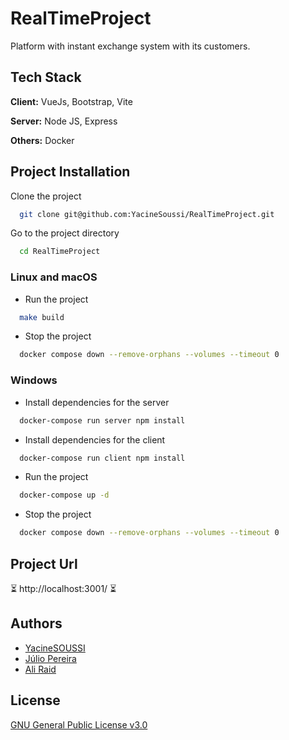 # RealTimeProject

Platform with instant exchange system with its customers.

## Tech Stack

**Client:** VueJs, Bootstrap, Vite

**Server:** Node JS, Express

**Others:** Docker

## Project Installation

Clone the project

```bash
  git clone git@github.com:YacineSoussi/RealTimeProject.git
```

Go to the project directory

```bash
  cd RealTimeProject
```

### Linux and macOS

- Run the project

```bash
  make build
```

- Stop the project

```bash
  docker compose down --remove-orphans --volumes --timeout 0
```

### Windows

- Install dependencies for the server

```bash
  docker-compose run server npm install
```

- Install dependencies for the client

```bash
  docker-compose run client npm install
```

- Run the project

```bash
  docker-compose up -d
```

- Stop the project

```bash
  docker compose down --remove-orphans --volumes --timeout 0
```

## Project Url

⏳ http://localhost:3001/ ⏳

## Authors

- [YacineSOUSSI](https://www.github.com/YacineSoussi)
- [Júlio Pereira](https://github.com/Roulioo)
- [Ali Raid](https://github.com/alilou-dev)

## License

[GNU General Public License v3.0](https://choosealicense.com/licenses/gpl-3.0/)
